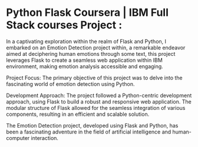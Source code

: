 # Python Flask Coursera | IBM Full Stack courses Project :

In a captivating exploration within the realm of Flask and Python, I embarked on an Emotion Detection project within, a remarkable endeavor aimed at deciphering human emotions through some text, this project leverages Flask to create a seamless web application within IBM environment, making emotion analysis accessible and engaging.

Project Focus:
The primary objective of this project was to delve into the fascinating world of emotion detection using Python. 

Development Approach:
The project followed a Python-centric development approach, using Flask to build a robust and responsive web application. The modular structure of Flask allowed for the seamless integration of various components, resulting in an efficient and scalable solution.

The Emotion Detection project, developed using Flask and Python, has been a fascinating adventure in the field of artificial intelligence and human-computer interaction.
